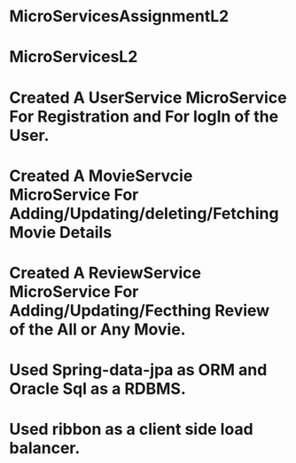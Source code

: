# MicroServicesAssignmentL2

# MicroServicesL2

# Created A UserService MicroService For Registration and For logIn of the User.
# Created A MovieServcie MicroService For Adding/Updating/deleting/Fetching Movie Details
# Created A ReviewService MicroService For Adding/Updating/Fecthing Review of the All or Any Movie.

# Used Spring-data-jpa as ORM and Oracle Sql as a RDBMS.

# Used ribbon as a client side load balancer.
